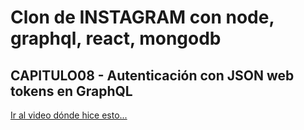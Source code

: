 # Clon de INSTAGRAM con node, graphql, react, mongodb

## CAPITULO08 - Autenticación con JSON web tokens en GraphQL

[Ir al video dónde hice esto...](https://youtu.be/4HMV1zm8dB0)
